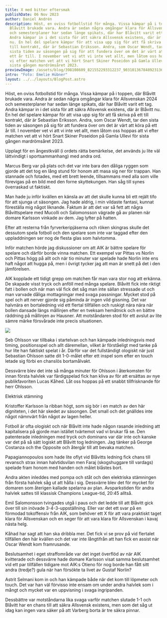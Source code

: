 ```yaml
---
title: X med bitter eftersmak
publishDate: 06 Nov 2023
author: Daniel Andrén
description: Höst, en oviss fotbollstid för många. Vissa kämpar på i toppen, där
  Blåvitt brukade vara. Andra är sedan några omgångar klara för Allsvenskan 2024
  och semesterplaner har sedan länge spikats, där har Blåvitt varit ett tag.
  Andra kämpar in i det sista för att säkra Allsvensk existens, där är Blåvitt
  nu. En hel del spelare kämpar för att visa upp sig för att få skriva på ett
  till kontrakt, där är Sebastian Eriksson. Andra, som Oscar Wendt, tar den
  sista tiden av säsongen på sig för att fundera över om det är värt att köra på
  ett år till. I november vet vi att vi inte vet allt, men låtom oss hoppas att
  vi efter matchen vet att vi hört Snart Skiner Poseidon på Gamla Ullevi för
  sista gången mardrömsåret 2023.
previewImage: /assets/blog/398108609_821552293312237_9031013678489231367_n.jpg
intro: "Foto: Emelie Hübner"
layout: ../../layouts/BlogPost.astro
---
```

Höst, en oviss fotbollstid för många. Vissa kämpar på i toppen, där Blåvitt brukade vara. Andra är sedan några omgångar klara för Allsvenskan 2024 och semesterplaner har sedan länge spikats, där har Blåvitt varit ett tag. Andra kämpar in i det sista för att säkra Allsvensk existens, där är Blåvitt nu. En hel del spelare kämpar för att visa upp sig för att få skriva på ett till kontrakt, där är Sebastian Eriksson. Andra, som Oscar Wendt, tar den sista tiden av säsongen på sig för att fundera över om det är värt att köra på ett år till. I november vet vi att vi inte vet allt, men låtom oss hoppas att vi efter matchen vet att vi hört Snart Skiner Poseidon på Gamla Ullevi för sista gången mardrömsåret 2023.

Upplagt för en ångestkväll (i ordets rätta bemärkelse, det används ju lite väl lättvindigt i sportsammanhang) med andra ord. 

Marcus Berg var på plats och det var inte bara den dåliga ryggen som gjorde att det tog en lång stund för honom att masa sig ner för trappan. Han stannade och fotades, med ett brett leende, tillsammans med alla som ville förevigas på en bild med den forne skyttekungen. Han såg till synes överraskad ut faktiskt. 

Man hade ju inför kvällen en känsla av att det skulle kunna bli ett rejält tifo för att sjunga ut säsongen. Jag hade aldrig, i min vildaste fantasi, kunnat föreställa mig något liknande. Faktum är att det var så fett att några Blåvittspelare med Mucolli och Salomonsson vägrade gå av planen när domare Karlsson vinkade av dem. Jag lyfter på hatten.

Efter att resterna från fyrverkeripjäserna och röken skingras skulle det dessutom spela fotboll och den spelare som inte var taggad efter den uppladdningen ser nog de flesta glas som halvtomma. 

Inför matchen hörde jag diskussioner om att AIK är bättre spelare för spelare och därför borde vinna matchen. Ett exempel var Pittas vs Norlin och Pittas högg på allt och när tio minuter var spelade hade Norlin inte ens haft något att hugga på, men i övrigt tycker jag att man är snett på det i den jämförelsen. 

AIK kopplade ett tidigt grepp om matchen får man vara stor nog att erkänna. De skapade visst tryck och anföll med många spelare. Blåvitt fick inte riktigt fatt i bollen och när man väl fick det såg man inte sällan stressade ut och man varvade dåliga mottagningar med svaga passningar. Mycket stod på spel och att nerver gjorde sig påminda är ingen vild gissning. Det var halvnära en bortaledning vid ett flertal tillfällen och ruskigt nära nära när bollen dansade längs mållinjen efter en tveksam hemåtnick och en bättre räddning på mållinjen av Hausner. Att motståndaren stod för ett avslut av lite sämre märke försvårade inte precis situationen.  

![](/assets/blog/398143145_821554196645380_5524963114571055756_n.jpg)

Seb Ohlsson var tillbaka i startelvan och han kämpade inledningsvis med timing, positionsspel och allt däremellan, vilket är förståeligt med tanke på hur lite han faktiskt spelat i år. Därför var det fullständigt ologiskt när just Sebastian Ohlsson satte dit 1-0-målet efter ett inspel som efter en touch letade sig förbi en chanslös bortamålvakt.

Dessvärre blev det inte så många minuter för Ohlsson i återkomsten för innan första halvlek var färdigspelad fick han kliva av för att ersättas av nye publikfavoriten Lucas Kåhed. Låt oss hoppas på ett snabbt tillfrisknande för herr Ohlsson. 

Elektrisk stämning

Kristoffer Karlsson la ribban högt, som sig bör i en match av den här digniteten, i det här skedet av säsongen. Det small och det gnälldes inte något nämnvärt från något av lagen heller. 

Fotboll är ofta ologiskt och när Blåvitt inte hade någon rasande inledning att kapitalisera på gjorde man istället tvärtemot vad vi brukar få se. Den patenterade inledningen med tryck och dominans var där inte och kanske var det på så sätt logiskt att Blåvitt tog ledningen. Jag tänker på George Costanza och the Opposite och återgår till att bevaka matchen. 

Papagiannopoulos som hade lite oflyt vid Blåvitts ledning fick chans till revansch strax innan halvtidsvilan men Faraj (skogshuggare till vardags) spelade fram honom med handen och målet blåstes bort.

Andra akten inleddes med pompa och ståt och den elektriska stämningen från första halvlek såg ut att hålla i sig. Dessvärre blev det för mycket för domaren som återigen kallade spelarna av plan. Avsparkstiden för andra halvlek sattes till klassisk Champions League-tid, 20:45 alltså. 

Emil Salomonsson tvingades utgå i paus och det ledde till att Blåvitt gick över till sin inövade 3-4-3-uppställning. Eller var det ett svar på en förmodad tokoffensiv från AIK, som behöver ett X för att vara praktiskt taget klara för Allsvenskan och en seger för att vara klara för Allsvenskan i kavaj nästa helg. 

Kåhad har sagt att han ska dribbla mer. Det fick vi se prov på vid flertalet tillfällen den här kvällen och det var inte långtifrån att han fick en assist när Oscar Wendt kom framrusande. 

Beslutsamhet i eget straffområde var det inget överflöd av när AIK kvitterade och dessvärre hade domare Karlsson visat samma beslutsamhet vid ett par tillfällen tidigare mot AIK:s Otieno för nog borde han fått sitt andra (tredje?) gula när han försökte ta livet av Gustaf Norlin? 

Astrit Selmani kom in och han kämpade både när det kom till löpmeter och touch. Det var han väl förvisso inte ensam om under andra halvlek som i mångt och mycket var en uppvisning i svaga ingripanden. 

Dessbättre var motståndarna lika svaga varför matchen slutade 1-1 och Blåvitt har en chans till att säkra Allsvensk existens, men som det såg ut idag kan ingen vara säker på att Varberg borta är tre säkra pinnar.